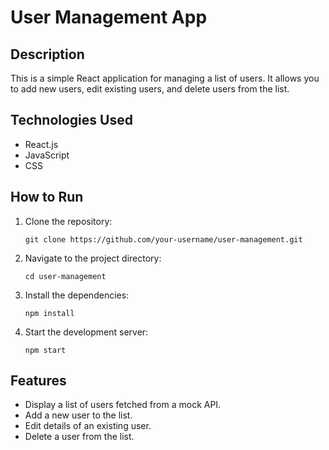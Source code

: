 # User Management App

## Description

This is a simple React application for managing a list of users. It allows you to add new users, edit existing users, and delete users from the list.

## Technologies Used

- React.js
- JavaScript
- CSS

## How to Run

1. Clone the repository:
   ```
   git clone https://github.com/your-username/user-management.git
   ```
2. Navigate to the project directory:
   ```
   cd user-management
   ```
3. Install the dependencies:
   ```
   npm install
   ```
4. Start the development server:
   ```
   npm start
   ```

## Features

- Display a list of users fetched from a mock API.
- Add a new user to the list.
- Edit details of an existing user.
- Delete a user from the list.
